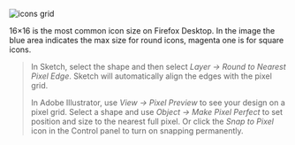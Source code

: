 ![icons grid](../images/icons/icon-grid-16.svg)

<figcaption> 16&times;16 is the most common icon size on Firefox Desktop. In the image the blue area indicates the max size for round icons, magenta one is for square icons.</figcaption>

> In Sketch, select the shape and then select *Layer &#8594; Round to Nearest Pixel Edge*. Sketch will automatically align the edges with the pixel grid.
> 
> In Adobe Illustrator, use *View &#8594; Pixel Preview* to see your design on a pixel grid. Select a shape and use *Object &#8594; Make Pixel Perfect* to set position and size to the nearest full pixel. Or click the *Snap to Pixel* icon in the Control panel to turn on snapping permanently.
